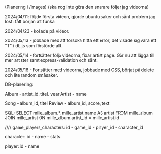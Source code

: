 (Planering i /images) (ska nog inte göra den snarare följer jag videorna)

2024/04/11: följde första videon, gjorde ubuntu saker och sånt
problem jag löst: fått början att funka

2024/04/23 - kollade på videor.

2024/05/13 - jobbade med att försöka hitta ett error, det visade sig vara ett "T" i db.js som förstörde allt.

2024/05/14 - fortsätter följa videorna, fixar artist page. Går nu att lägga till mer artister samt express-validation och sånt.

2024/05/16 - Fortsätter med videorna, jobbade med CSS, börjat på delete och lite random småsaker.



DB-planering:

Album - artist_id, titel, year
Artist - name

Song - album_id, titel
Review - album_id, score, text

SQL:
SELECT mille_album.*, mille_artist.name AS artist FROM mille_album JOIN mille_artist ON mille_album.artist_id = mille_artist.id 




////
game_players_characters:
id - game_id - player_id - character_id

character:
id - name - stats

player: 
id - name

